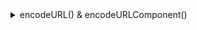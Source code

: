 <details>
  <summary>encodeURL() & encodeURLComponent()</summary>


###  인코딩(Encoding)과 디코딩(Decoding)을 하는 이유

- 특수 문자 및 공백 처리

URL(Uniform Resource Locator)은 주소 체계 내에서 특정 문자가 특별한 의미를 가진다. 예를 들어 ?, =, & 등은 쿼리 파라미터를 구분하는 문자로 쓰이며, 공백은 직접 표현할 수 없다. 이러한 문자들을 그대로 사용하면 URL 구조가 깨지거나 의도하지 않은 파라미터 구분이 생길 수 있다.
따라서 특수 문자나 공백, 혹은 일부 언어(예: 한글)은 % 기호와 숫자로 이루어진 형태(%20, %ED%95%9C%EA%B8%80)로 인코딩하여 URL에서 안전하게 전달한다.

- 안전하고 일관성 있는 데이터 전송
  
웹 표준에서는 URL에 들어갈 수 있는 문자를 제한한다. 다른 언어권에서 오는 다양한 문자나, 브라우저마다 조금씩 달라질 수 있는 해석 문제를 방지하고, 일관성 있는 방식으로 데이터가 전송되도록 하기 위해 인코딩 과정을 거친다.

- 원본 데이터를 복원하기 위해
  
이렇게 인코딩된 문자열을 다시 원본 형태로 확인하고 사용할 수 있어야 하므로, 반대로 디코딩 과정을 거쳐 사람이 읽을 수 있는 문자열, 또는 실제 비즈니스 로직에서 필요한 값으로 복원한다. 즉, 서버나 자바스크립트(클라이언트) 단에서 파라미터를 실제로 사용하기 전에, 인코딩된 데이터(%ED%95%9C%EA%B8%80)를 디코딩하여 한글처럼 제대로 된 문자열로 만든다.


### encodeURL()

### encodeURI

- 목적: 전체 URL을 인코딩할 때 사용된다.
- 동작: URL의 구조를 유지하면서, URL의 값에 포함된 특수 문자만 인코딩한다. 즉, URL의 구분자와 구조를 나타내는 문자는 인코딩하지 않는다.
- 구분자: 인코딩하지 않는 주요 문자는 /, :, ?, #, &, = 등이 있다.

### 예제:

```javascript
const url = "https://example.com/page?name=John Doe&age=25";
const encodedURL = encodeURI(url);
console.log(encodedURL);  // "https://example.com/page?name=John%20Doe&age=25"
```
- 여기서, 공백은 %20으로 인코딩되지만, ?, &, = 같은 구분자는 그대로 유지된다.

### encodeURIComponent
- 목적: URL의 특정 구성 요소를 인코딩할 때 사용된다. 주로 쿼리 파라미터, 경로의 일부 또는 값을 인코딩할 때 유용하다.
- 동작: URL의 모든 특수 문자를 인코딩한다. URL의 구분자도 인코딩하므로, 결과적으로 모든 문자가 안전한 형식으로 변환된다.
### 예제:

```javascript

const paramName = "John Doe";
const encodedParamName = encodeURIComponent(paramName);
console.log(encodedParamName);  // "John%20Doe"
```
- 이 경우, 공백은 %20으로 인코딩되며, &, =, ? 같은 문자가 포함되어도 인코딩된다.

### 예제 URL
```javascript
const baseURL = "https://example.com/page";
const queryParams = "name=John Doe&age=25";
const fullURL = `${baseURL}?${queryParams}`;
```
- 이 URL은 https://example.com/page?name=John Doe&age=25이다. 여기에서 쿼리 문자열 부분이 중요하다.

### encodeURI 사용 예제
목적: 전체 URL을 인코딩할 때 사용된다. URL의 구조를 유지하면서 값에 포함된 특수 문자만 인코딩한다.
- 여기서 encodeURI는 URL의 구분자(예: ?, &, =)를 그대로 유지하고, 공백만 %20으로 인코딩한다.
```javascript
const encodedURLWithEncodeURI = encodeURI(fullURL);
console.log(encodedURLWithEncodeURI);
// 출력: "https://example.com/page?name=John%20Doe&age=25"
```


### encodeURIComponent 사용 예제
목적: URL의 특정 구성 요소를 인코딩할 때 사용된다. 쿼리 파라미터나 URL의 부분 문자열을 인코딩할 때 유용하다.
- 여기서 encodeURIComponent는 쿼리 파라미터 문자열의 모든 특수 문자를 인코딩한다. 구분자(예: =, &)도 인코딩되어 %3D와 %26으로 변환된다.
```javascript
const encodedFullURLWithEncodeURIComponent = encodeURIComponent(fullURL);
console.log(encodedFullURLWithEncodeURIComponent);
// 출력: "https%3A%2F%2Fexample.com%2Fpage%3Fname%3DJohn%20Doe%26age%3D25"
```

- 참고: <a> 태그에 encodeURI의 값을 그대로 사용해도 영향이 없지만, 
- encodeURIComponent의 값의 그대로 사용하게 되면 유효하지 않는 링크가 된다.

</details>
